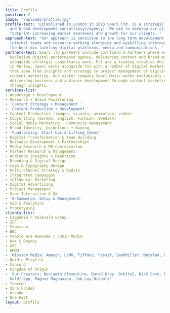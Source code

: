```yaml
---
title: Profile
position: 2
image: "/uploads/profile.jpg"
profile-text: 'Established in London in 2013 Saari ltd. is a strategic digital marketing
  and brand development consultancy(/agency). We aim to develop our clients’ digital
  footprint increasing market awareness and growth for our clients. '
approach-text: 'Our approach is sensitive to the long term development of our clients
  internal teams and resource working alongside and upskilling internal teams with
  the best mix tackling digital platforms, media and communications. '
partners-text: Saari ltd partners include Cornfield & Partners where we act as their
  exclusive digital performance agency, delivering content and brand marketing projects
  alongside strategic consultancy work. Fst are a leading creative design agency based
  in Marlow, Saari works alongside fst with a number of digital marketing projects
  that span from insights and strategy to project management of digital media and
  content marketing. Our sister company Saari Music works exclusively with creators
  delivering business and audience development through content marketing and strategy
  through insights.
services-list:
- Webdesign + Development
- Research + Brand Positioning
- 'Content Strategy + Management '
- 'Content Production + Development '
- Content Production (images, visuals, animation, video)
- Copywriting (German, English, Finnish, Swedish)
- Social Media Marketing + Community Management
- Brand Identity, Guidelines + Naming
- 'Fundraising: Start Ups & Lifting Ideas'
- Digital Transformation & Team Building
- Business Development & Partnerships
- Media Research & PR Coordination
- Partner Research & Management
- Audience Insights & Reporting
- Branding & Digital Design
- Logo & typography design
- Multi-channel Strategy & Audits
- Integrated Campaigns
- Influencer Marketing
- Digital Advertising
- Project Management
- User Interaction & UX
- 'E-Commerce: Setup & Management'
- SEO & Analytics
- Prototyping
clients-list:
- Lapponia / Kalevala Group
- ZEF
- Supercan
- BBC
- People Are Awesome / Jukin Media
- Ker & Downey
- ATC
- EMDM
- 'Mission Media: Amazon, LVMH, Tiffany, Fossil, SaabMiller, Matalan, Red Bull'
- Nordic Playlist
- Concord
- Kingdom of Origin
- 'Our Creators: Benjamin Clementine, David Gray, Orbital, Nick Cave, Barry Adamson,
  Goldfrapp, Magnus Magnusson, Jeb Loy Nichols'
- Tubecon
- OJ & Fridel
- Arcada
- One Fest
layout: profile
---
```


